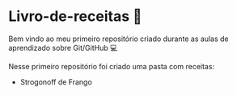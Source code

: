 # Livro-de-receitas 🐔
Bem vindo ao meu primeiro repositório criado durante as aulas de aprendizado sobre Git/GitHub 💻

Nesse primeiro repositório foi criado uma pasta com receitas:
 - Strogonoff de Frango 
